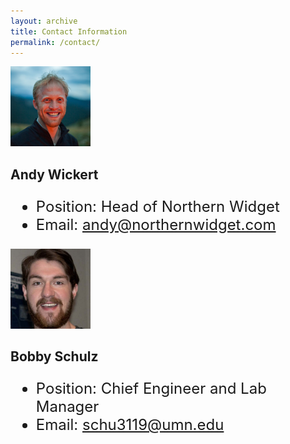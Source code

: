 ```yaml
---
layout: archive
title: Contact Information
permalink: /contact/
---
```


<p>
<img src="/images/andy_square.jpg" alt="Andy Wickert" style="width:128px;height:128px;">
<h2> Andy Wickert </h2>
	<font size ="5">
		<ul>
		<li>Position: Head of Northern Widget </li>
		<li>Email: <a href="mailto:andy@northernwidget.com">andy@northernwidget.com </a></li>
		</ul>
	</font> 
</p>
<p>
<img src="/images/bobby_square.jpg" alt="Bobby Schulz" style="width:128px;height:128px;">
<h2> Bobby Schulz </h2>
	<font size ="5">
		<ul>
		<li>Position: Chief Engineer and Lab Manager </li>
		<li>Email: <a href="mailto:schu3119@umn.edu">schu3119@umn.edu </a></li>
		</ul>
	</font> 
</p>
